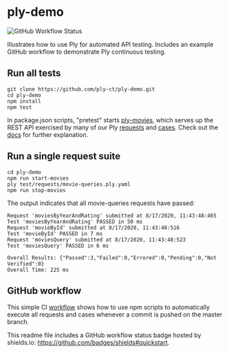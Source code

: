 # ply-demo
![GitHub Workflow Status](https://img.shields.io/github/workflow/status/ply-ct/ply-demo/ply-demo%20ci)

Illustrates how to use Ply for automated API testing. Includes an example GitHub workflow to demonstrate
Ply continuous testing.

## Run all tests
```
git clone https://github.com/ply-ct/ply-demo.git
cd ply-demo
npm install
npm test
```
In package.json scripts, "pretest" starts [ply-movies](https://github.com/ply-ct/ply-movies),
which serves up the REST API exercised by many of our Ply [requests](test/requests) and [cases](test/cases).
Check out the [docs](https://ply-ct.github.io/ply/topics/requests) for further explanation.

## Run a single request suite
```
cd ply-demo
npm run start-movies
ply test/requests/movie-queries.ply.yaml
npm run stop-movies
```

The output indicates that all movie-queries requests have passed:
```
Request 'moviesByYearAndRating' submitted at 8/17/2020, 11:43:48:465
Test 'moviesByYearAndRating' PASSED in 50 ms
Request 'movieById' submitted at 8/17/2020, 11:43:48:516
Test 'movieById' PASSED in 7 ms
Request 'moviesQuery' submitted at 8/17/2020, 11:43:48:523
Test 'moviesQuery' PASSED in 6 ms

Overall Results: {"Passed":3,"Failed":0,"Errored":0,"Pending":0,"Not Verified":0}
Overall Time: 225 ms
```

## GitHub workflow
This simple CI [workflow](https://github.com/ply-ct/ply-demo/blob/master/.github/workflows/build-test.yml)
shows how to use npm scripts to automatically execute all requests and cases whenever a commit is pushed
on the master branch.

This readme file includes a GitHub workflow status badge hosted by shields.io: https://github.com/badges/shields#quickstart.

